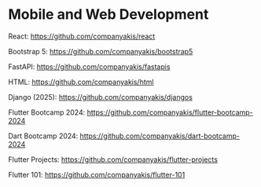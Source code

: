 # Mobile and Web Development

React:
https://github.com/companyakis/react

Bootstrap 5:
https://github.com/companyakis/bootstrap5

FastAPI:
https://github.com/companyakis/fastapis

HTML:
https://github.com/companyakis/html

Django (2025):
https://github.com/companyakis/djangos

Flutter Bootcamp 2024:
https://github.com/companyakis/flutter-bootcamp-2024

Dart Bootcamp 2024:
https://github.com/companyakis/dart-bootcamp-2024

Flutter Projects:
https://github.com/companyakis/flutter-projects

Flutter 101:
https://github.com/companyakis/flutter-101


